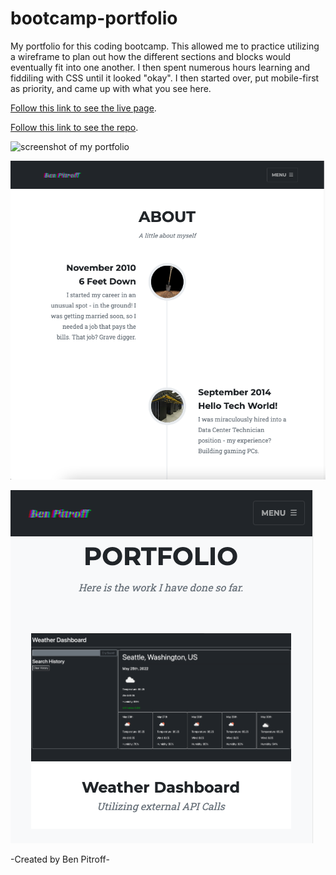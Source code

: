 # bootcamp-portfolio
My portfolio for this coding bootcamp. This allowed me to practice utilizing a wireframe to plan out how the different sections and blocks would eventually fit into one another. I then spent numerous hours learning and fiddiling with CSS until it looked "okay". I then started over, put mobile-first as priority, and came up with what you see here.

[Follow this link to see the live page](https://chicken1991.github.io/bootcamp-portfolio/).

[Follow this link to see the repo](https://github.com/chicken1991/bootcamp-portfolio/).

![screenshot of my portfolio](./assets/img/readme-image.png)

![screenshot 2 of portfolio](./assets/img/readme-image2.png)

![screenshot 3 of portfolio](./assets/img/readme-image3.png)

-Created by Ben Pitroff-